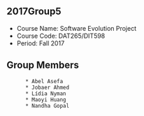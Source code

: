 ## 2017Group5
  * Course Name: Software Evolution Project
  * Course Code: DAT265/DIT598
  * Period: Fall 2017

## Group Members
          * Abel Asefa
          * Jobaer Ahmed
          * Lídia Nyman
          * Maoyi Huang
          * Nandha Gopal


